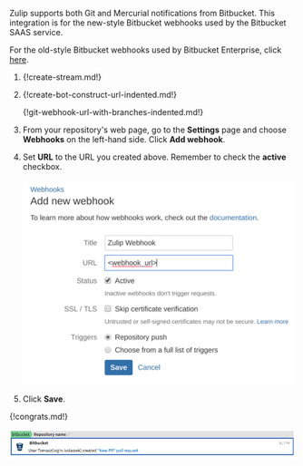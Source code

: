 Zulip supports both Git and Mercurial notifications from
Bitbucket. This integration is for the new-style Bitbucket
webhooks used by the Bitbucket SAAS service.

For the old-style Bitbucket webhooks used by Bitbucket Enterprise,
click [here](./bitbucket).

1. {!create-stream.md!}

1. {!create-bot-construct-url-indented.md!}

   {!git-webhook-url-with-branches-indented.md!}

1. From your repository's web page, go to the **Settings**
   page and choose **Webhooks** on the left-hand side.
   Click **Add webhook**.

1. Set **URL** to the URL you created above. Remember to check the
   **active** checkbox.

    ![](/static/images/integrations/bitbucket2/001.png)

1. Click **Save**.

{!congrats.md!}

![](/static/images/integrations/bitbucket/003.png)
